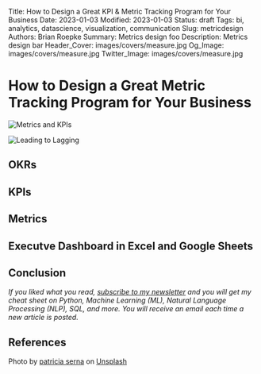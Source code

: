 Title: How to Design a Great KPI & Metric Tracking Program for Your Business
Date: 2023-01-03
Modified: 2023-01-03
Status: draft
Tags: bi, analytics, datascience, visualization, communication
Slug: metricdesign
Authors: Brian Roepke
Summary: Metrics design foo
Description: Metrics design bar
Header_Cover: images/covers/measure.jpg
Og_Image: images/covers/measure.jpg
Twitter_Image: images/covers/measure.jpg


# How to Design a Great Metric Tracking Program for Your Business


![Metrics and KPIs]({static}../../images/posts/metrics_01.png)


![Leading to Lagging]({static}../../images/posts/metrics_02.png)

## OKRs



## KPIs



## Metrics



## Executve Dashboard in Excel and Google Sheets



## Conclusion


*If you liked what you read, [subscribe to my newsletter](https://campaign.dataknowsall.com/subscribe) and you will get my cheat sheet on Python, Machine Learning (ML), Natural Language Processing (NLP), SQL, and more. You will receive an email each time a new article is posted.*

## References

Photo by <a href="https://unsplash.com/@sernarial?utm_source=unsplash&utm_medium=referral&utm_content=creditCopyText">patricia serna</a> on <a href="https://unsplash.com/s/photos/measure?utm_source=unsplash&utm_medium=referral&utm_content=creditCopyText">Unsplash</a>
  
  
